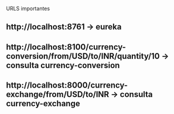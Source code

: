 URLS importantes 

## http://localhost:8761 -> eureka
## http://localhost:8100/currency-conversion/from/USD/to/INR/quantity/10 -> consulta currency-conversion
## http://localhost:8000/currency-exchange/from/USD/to/INR -> consulta currency-exchange
